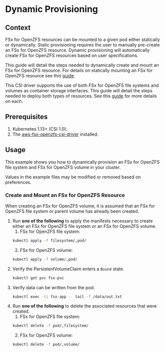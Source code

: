 # Dynamic Provisioning

## Context

FSx for OpenZFS resources can be mounted to a given pod either statically or dynamically.
Static provisioning requires the user to manually pre-create an FSx for OpenZFS resource.
Dynamic provisioning will automatically create FSx for OpenZFS resources based on user specifications.

This guide will detail the steps needed to dynamically create and mount an FSx for OpenZFS resource.
For details on statically mounting an FSx for OpenZFS resource see this [guide](../static-provisioning/README.md).

This CSI driver supports the use of both FSx for OpenZFS file systems and volumes as container storage interfaces.
This guide will detail the steps needed to deploy both types of resources.
See this [guide](https://docs.aws.amazon.com/fsx/latest/OpenZFSGuide/administering-file-systems.html) for more details on each.

## Prerequisites

1. Kubernetes 1.13+ (CSI 1.0).
2. The [aws-fsx-openzfs-csi-driver](https://github.com/kubernetes-sigs/aws-fsx-openzfs-csi-driver) installed.

## Usage

This example shows you how to dynamically provision an FSx for OpenZFS file system and FSx for OpenZFS volume in your cluster.

Values in the example files may be modified or removed based on preferences.

### Create and Mount an FSx for OpenZFS Resource

When creating an FSx for OpenZFS volume, it is assumed that an FSx for OpenZFS file system or parent volume has already been created.

1. Run **one of the following** to apply the manifests necessary to create either an FSx for OpenZFS file system or an FSx for OpenZFS volume.
    1. FSx for OpenZFS file system:
    ```sh
   kubectl apply -f filesystem/,pod/
    ```
    2. FSx for OpenZFS volume:
   ```sh
   kubectl apply -f volume/,pod/
    ```
2. Verify the PersistentVolumeClaim enters a `Bound` state.
    ```sh
   kubectl get pvc fsx-pvc
    ```
3. Verify data can be written from the pod.
   ```sh
   kubectl exec -ti fsx-app -- tail -f /data/out.txt
    ```
4. Run **one of the following** to delete the associated resources that were created.
   1. FSx for OpenZFS file system:
   ```sh
   kubectl delete -f pod/,filesystem/
   ```
   2. FSx for OpenZFS volume:
   ```sh
   kubectl delete -f pod/,volume/
   ```
   